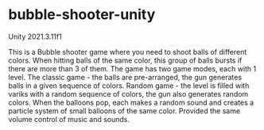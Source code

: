 # bubble-shooter-unity

Unity 2021.3.11f1

This is a Bubble shooter game where you need to shoot balls of different colors. When hitting balls of the same color, this group of balls bursts if there are more than 3 of them.
The game has two game modes, each with 1 level. The classic game - the balls are pre-arranged, the gun generates balls in a given sequence of colors. Random game - the level is filled with variks with a random sequence of colors, the gun also generates random colors.
When the balloons pop, each makes a random sound and creates a particle system of small balloons of the same color.
Provided the same volume control of music and sounds.
